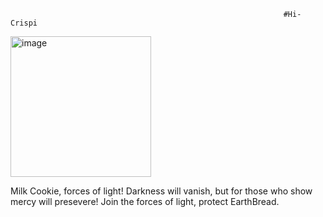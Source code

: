                                                                  #Hi-Crispi
  <img width="225" height="225" alt="image" src="https://github.com/user-attachments/assets/a4ce729c-cd63-453d-a68b-741199bf7819" /> 


Milk Cookie, forces of light! 
Darkness will vanish, but for those who show mercy will presevere! Join the forces of light, protect EarthBread.
